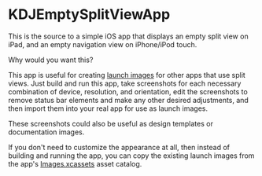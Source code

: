 # KDJEmptySplitViewApp

This is the source to a simple iOS app that displays an empty split view on iPad, and an empty navigation view on iPhone/iPod touch.

Why would you want this?

This app is useful for creating [launch images](https://developer.apple.com/library/ios/documentation/userexperience/conceptual/mobilehig/LaunchImages.html) for other apps that use split views. Just build and run this app, take screenshots for each necessary combination of device, resolution, and orientation, edit the screenshots to remove status bar elements and make any other desired adjustments, and then import them into your real app for use as launch images.

These screenshots could also be useful as design templates or documentation images.

If you don't need to customize the appearance at all, then instead of building and running the app, you can copy the existing launch images from the app's [Images.xcassets](https://github.com/kristopherjohnson/KDJEmptySplitViewApp/tree/master/KDJEmptySplitViewApp/Images.xcassets/LaunchImage.launchimage) asset catalog.
